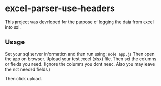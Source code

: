 ﻿# excel-parser-use-headers

This project was developed for the purpose of logging the data from excel into sql.

## Usage
Set your sql server information and then run using:
```node app.js```
Then open the app on browser.
Upload your test excel (xlsx) file. Then set the columns or fields you need. (Ignore the columns you dont need. Also you may leave the not needed fields )

Then click upload.
